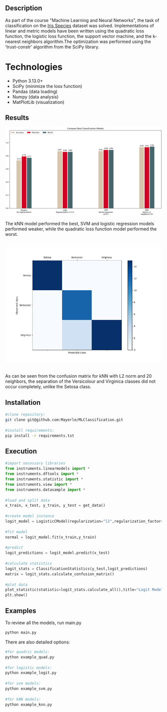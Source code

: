 ## Description
As part of the course "Machine Learning and Neural Networks", the task of classification on the <a href="https://www.kaggle.com/datasets/uciml/iris">Iris Species</a> dataset was solved.
Implementations of linear and metric models have been written using the quadratic loss function, the logistic loss function, the support vector machine, and the k-nearest neighbors algorithm.The optimization was performed using the 'trust-constr' algorithm from the SciPy library.
# Technologies
* Python 3.13.0+<br>
* SciPy (minimize the loss function)<br>
* Pandas (data loading)<br>
* Numpy (data analysis)<br>
* MatPlotLib (visualization)<br>
## Results
<p align="center">
<img src="img/model_comparation.png" alt="drawing" style="width:800px;align:center;"/>
</p>
The kNN model performed the best, SVM and logistic regression models performed weaker, while the quadratic loss function model performed the worst.<br><br>
<p align="center">
<img src="img/confusion_matrix_knn_l2_20.png" alt="drawing" style="width:500px;"/><br><br>
</p>
As can be seen from the confusion matrix for kNN with L2 norm and 20 neighbors, the separation of the Versicolour and Virginica classes did not occur completely, unlike the Setosa class.

## Installation
```bash
#clone repository:
git clone git@github.com:Mayerle/MLClassification.git

#install requirements:
pip install -r requirements.txt
```
## Execution
```python
#import necessary libraries
from instruments.linearmodels import *
from instruments.dftools import *
from instruments.statistic import *
from instruments.view import *
from instruments.datasample import *

#load and split data
x_train, x_test, y_train, y_test = get_data()

#create model instance
logit_model = LogisticCModel(regularization="l2",regularization_factor=0.5)

#fit model
normal = logit_model.fit(x_train,y_train)

#predict
logit_predictions = logit_model.predict(x_test)

#calculate statistics
logit_stats = ClassificationStatistics(y_test,logit_predictions)
matrix = logit_stats.calculate_confusion_matrix()

#plot data
plot_statistic(statistic=logit_stats.calculate_all(),title="Logit Model",digits=2,width=0.4,ylim=[0.8,1])
plt.show()
```
## Examples
To review all the models, run main.py
```bash
python main.py
```
There are also detailed options:<br>
```bash
#for quadric models:
python example_quad.py

#for logistic models:
python example_logit.py

#for svm models:
python example_svm.py

#for kNN models:
python example_knn.py
```
